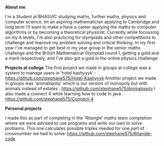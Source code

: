 **About me** 

I'm a Student at BHASVIC studying maths, further maths, physics and computer science. Im an aspiring mathematician applying to Cambridge and long term I'll want to make a have a career applying the maths to computer algorithms or by becoming a theoretical physicist. Currently while focousing on my A levels, I'm also practicing for olympiads and other competitions to challenge and improve my problem solving and critical thinking. In my first year I've managed to get best in my year group in the senior maths challenge and the British Mathematical Olympiad round 1, getting a gold and a merit respectively, and I've also got a gold in the online physics challenge.


**Projects at college**
The first project we made in groups at college was a system to manage users in 'hotel kashyyyk' : https://github.com/stephane575/Hotel-Kashyyyk
Another project we made in groups was 'animalopoly' which is our version of monopoly but with animals instead of estates : https://github.com/stephane575/Animalopoly
I also made a connect 4 while learning how to code in java : https://github.com/stephane575/Connect-4


**Personal projects**

I made this as part of competing in the 'Ritangle' maths team comptetion where we were advised to use programs and write our own to solve problems. This one calculates possible triples needed for one part of crossnumber we had to solve: https://github.com/stephane575/Ritangle-code


